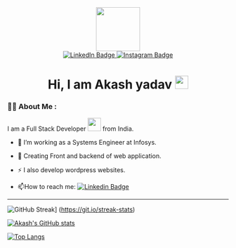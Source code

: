 <div id="header" align="center">
  <img src="https://media.giphy.com/media/M9gbBd9nbDrOTu1Mqx/giphy.gif" width="100"/>
  <div id="badges">
    <a href="https://www.linkedin.com/in/akash-yadav-59b63817a/" target="_blank">
      <img src="https://img.shields.io/badge/LinkedIn-blue?style=for-the-badge&logo=linkedin&logoColor=white" alt="LinkedIn Badge"/>
    </a>
    <a href="https://www.instagram.com/akashdevelops/">
      <img src="https://img.shields.io/badge/Instagram-E4405F?style=for-the-badge&logo=instagram&logoColor=white" alt="Instagram Badge"/>
    </a>
  </div>
  <img src="https://komarev.com/ghpvc/?username=Akash-152000&style=flat-square&color=blue" alt=""/>
  <h1>
    Hi, I am Akash yadav
    <img src="https://media.giphy.com/media/hvRJCLFzcasrR4ia7z/giphy.gif" width="30px"/>
  </h1>
</div>

### :man_technologist: About Me :
I am a Full Stack Developer <img src="https://media.giphy.com/media/WUlplcMpOCEmTGBtBW/giphy.gif" width="30"> from India.
- :telescope: I’m working as a Systems Engineer at Infosys.

- :seedling: Creating Front and backend of web application.

- :zap: I also develop wordpress websites.

- :mailbox:How to reach me: [![Linkedin Badge](https://img.shields.io/badge/-Akash-blue?style=flat&logo=Linkedin&logoColor=white)](https://www.linkedin.com/in/akash-yadav-59b63817a/)

<hr>


 ![GitHub Streak](http://github-readme-streak-stats.herokuapp.com?user=Akash-152000&theme=dark&background=000000)]         (https://git.io/streak-stats)
 
[![Akash's GitHub stats](https://github-readme-stats.vercel.app/api?username=Akash-152000&show_icons=true&theme=gruvbox&text_color=ffca18&title_color=ffca18&icon_color=ffca18)](https://github.com/anuraghazra/github-readme-stats)




[![Top Langs](https://github-readme-stats.vercel.app/api/top-langs/?username=Akash-152000&layout=compact&theme=vision-friendly-dark)](https://github.com/anuraghazra/github-readme-stats)

